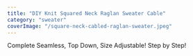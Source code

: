 ```yaml
---
title: "DIY Knit Squared Neck Raglan Sweater Cable"
category: "sweater"
coverImage: "/square-neck-cabled-raglan-sweater.jpeg"
---
```

Complete Seamless, Top Down, Size Adjustable! Step by Step!